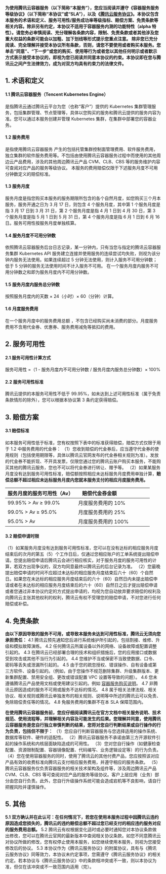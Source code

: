 **为使用腾讯云容器服务（以下简称“本服务”），您应当阅读并遵守《容器服务服务等级协议》（以下简称“本协议”或“SLA”），以及《[腾讯云服务协议](https://cloud.tencent.com/document/product/301/1967)》。本协议包含本服务的术语和定义、服务可用性/服务成功率等级指标、赔偿方案、免责条款等相关内容。除非另有约定，本协议不适用于容器服务内测的功能特性（alpha 特性）。请您务必审慎阅读、充分理解各条款内容，限制、免责条款或者其他涉及您重大权益的条款可能会以加粗、加下划线等形式提示您重点注意。
除非您已充分阅读、完全理解并接受本协议所有条款，否则，请您不要使用或者购买本服务。您单击“同意”、“下一步”或您的购买、使用等行为或者您以其他任何明示或者默示方式表示接受本协议的，即视为您已阅读并同意本协议的约束。本协议即在您与腾讯云之间产生法律效力，成为对双方均具有约束力的法律文件。**

## 1. 术语和定义
#### 1.1 腾讯云容器服务（Tencent Kubernetes Engine）
是指腾讯云通过腾讯云平台为您（也称“客户”）提供的 Kubernetes 集群管理服务，包括集群管理、节点管理等，具体以您购买的服务和腾讯云提供的服务内容为准。您可以通过本服务创建并管理 Kubernetes 集群，在集群中部署您的容器业务。
#### 1.2 服务费用
是指使用腾讯云容器服务 产生的包括托管集群控制面管理费用、软件服务费用，独立集群的软件服务费用等。不包括由使用腾讯云容器服务过程中而使用的其他周边云产品费用，涉及的其他周边腾讯云产品 CVM、CLB、CBS 等的服务维护内容可查阅对应产品的服务等级协议。  本服务的费用赔偿仅限于下述服务月度不可用分钟数定义的赔偿标准。
#### 1.3 服务月度
服务月度是指您购买本服务的服务期限所包含的各个自然月度，如您购买三个月本服务，服务开通之日为 3 月 17 日，则包含 4 个服务月度，其中第 1 个服务月度是指 3 月 17 日到 3 月 31 日，第 2 个服务月度是指 4 月 1 日到 4 月 30 日，第 3 个服务月度是指 5 月 1 日到 5 月 31 日，第 4 个服务月度是指 6 月 1 日到 6 月 16 日。服务可用性按服务月度单独核算。
#### 1.4 服务月度不可用分钟数
依照腾讯云容器服务后台日志记录，某一分钟内，只有当您与指定的腾讯云容器服务集群 Kubernetes API 服务建立连接并使用服务的连续尝试均失败，则视为该分钟内服务无法使用。如果连续超过 5 分钟无法使用，则计入服务不可用分钟数；低于 5 分钟的服务无法使用时间不计入服务不可用。
在一个服务月度内服务不可用分钟数之和即为服务月度内不可用分钟数。
#### 1.5 服务月度内服务总分钟数
按照服务月度内的天数 × 24（小时）× 60（分钟）计算。
#### 1.6 月度服务费用
在一个服务月度中的服务费用总额 ，不包含已经购买尚未消费的部分。月度服务费用不含用代金券、优惠券、服务费用减免等抵扣的费用。

## 2. 服务可用性
#### 2.1 服务可用性计算方式
服务可用性 =（1 - 服务月度内不可用分钟数 / 服务月度内服务总分钟数）× 100%
#### 2.2 服务可用性标准
腾讯云提供的本服务可用性不低于 99.95%，如未达到上述可用性标准（属于免责条款情形的除外），您可以根据本协议第 3 条约定获得赔偿。

## 3. 赔偿方案
#### 3.1 赔偿标准
如本服务可用性低于标准，您有权按照下表中的标准获得赔偿，赔偿方式仅限于用于 1.2 中服务费用的代金券：
（1）您收到赔偿的代金券后，应当遵守代金券的使用规则（包括使用期限等，具体以腾讯云官网发布的代金券相关规则为准）。发放的代金券不能折现、不开具发票，仅限您通过您的腾讯云账户购买本服务，不能购买其他的腾讯云服务，您也不可以将代金券进行转让、赠予等。
（2）如果某服务月度没有达到服务可用性标准，赔偿额按照相应未达标服务月度费用单独计算，**赔偿总额不超过相应未达标服务月度内您就本服务支付的相应月度服务费用。**

| 服务月度的服务可用性（Av） |   赔偿代金券金额                        | 
|-------------------------------------|------------------------------------------|
| 99.95% > Av ≥ 99.0%          | 月度服务费用的 10% |
|99.0% > Av ≥ 95.0%             |月度服务费用的 25%  |
|95.0% > Av                          |月度服务费用的 100%  |

#### 3.2 赔偿申请时限
（1）如某服务月度没有达到服务可用性标准，您可以在没有达标的相应服务月度结束后的次月的第五（5）个工作日后，仅通过您相应账户的工单系统提出赔偿申请。您提出赔偿申请后腾讯云会进行相应核实，对于服务月度的服务可用性的计算，若双方出现争议的，双方均同意最终以腾讯云的后台记录为准。
（2）您最晚提出赔偿申请的时间不应超过未达标的相应服务月度结束后六十（60）个自然日。如果您在未达标的相应服务月度结束后的六十（60）自然日内未提出赔偿申请或者在未达标的相应服务月度结束后的六十（60）自然日之后才提出赔偿申请或者您通过非本协议约定的方式提出申请的，均视为您自动放弃要求赔偿的权利及向腾讯云主张其他权利的权利，腾讯云有权不受理您的赔偿申请，不对您进行任何赔偿或补偿。

## 4. 免责条款
**由以下原因导致的服务不可用，或导致本服务未达到可用性标准，腾讯云无须向您承担责任：**
4.1 腾讯云预先通知您后进行系统维护所引起的，包括割接、维修、升级和模拟故障演练。
4.2 任何腾讯云所属设备以外的网络、设备故障或配置调整引起的。
4.3 在腾讯云已经部署合理的技术和组织措施后，您的应用接口或数据受到攻击或其他不当行为引起的。
4.4 您维护不当或保密不当致使数据、口令、密码等丢失或泄漏所引起的。
4.5 由于您的疏忽授权、错误操作、自有设备或第三方软件、设备引起的。（例如，由于您操作不规范删除集群、升级集群版本、更新集群配置、禁用安全组、更改或错误配置 VPC 设置等导致的问题）。
4.6 您未遵循腾讯云产品使用文档或使用建议引起的。例如 [容器服务购买说明](https://cloud.tencent.com/document/product/457/68804)。
4.7 非腾讯云原因造成的服务不可用或服务不达标的情况。
4.8 属于相关法律法规、相关协议、相关规则或腾讯云单独发布的相关规则、说明等中所述的腾讯云可以免责、免除赔偿责任等的情况。
4.8 免服务费用的集群不在本 SLA 保障范围内。

**在使用腾讯云容器服务前，您应仔细阅读腾讯云在官方文档中相关服务说明、技术规范、使用流程等，并理解相关内容及可能发生的后果。您理解并同意，使用腾讯云容器服务是您自行独立审慎判断的结果，您将对您自行判断结果或自行操作的行为负责，包括但不限于：**
（1）您应自行判断容器服务与您选择适用的操作系统、数据库等软件、硬件的适配性。
（2）腾讯云容器服务不承诺由第三方开源软件引起的操作系统和内核层面缺陷造成的可用性。
（3）您对您自行操作（如健康检查配置、资源限制配置、容器镜像配置、代码编写、业务逻辑设定等）的行为负责。
（4）您在使用容器服务的同时，使用了腾讯云的其他付费产品，您应按照该对应产品有效的收费标准向腾讯云支付相应服务费用，并遵守相应的服务条款。
（5）腾讯云容器服务仅负责容器服务的相关技术架构及组件等，涉及周边腾讯云产品 CVM、CLB、CBS 等可查阅对应产品的服务等级协议。客户上层应用（业务）部分由您自行负责。此外，您自行升级操作系统可能会造成宕机等不良影响，请自行把握风险并谨慎操作。

## 5. 其他
**5.1 双方确认并在此认可：在任何情况下，若您在使用本服务过程中因腾讯云违约原因造成您损失的，腾讯云的违约赔偿总额不超过您已经支付的相应违约服务对应的服务费用总额。**
5.2 腾讯云有权根据变化适时或必要时通知您对本协议条款做出修改，您可以在腾讯云官网的最新版本中查阅相关协议条款。如您不同意腾讯云对协议所做的修改，您有权停止使用本服务，如您继续使用本服务，则视为您接受修改后的协议。
5.3 本协议作为《腾讯云服务协议》的附属协议，具有与《腾讯云服务协议》同等效力，本协议未约定事项，您需遵守《腾讯云服务协议》的相关约定。若本协议与《腾讯云服务协议》中的条款相冲突或不一致，则以本协议为准，但仅在该冲突或不一致范围内适用（完）。
